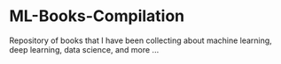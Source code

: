 # ML-Books-Compilation
Repository of books that I have been collecting about machine learning, deep learning, data science, and more ...
